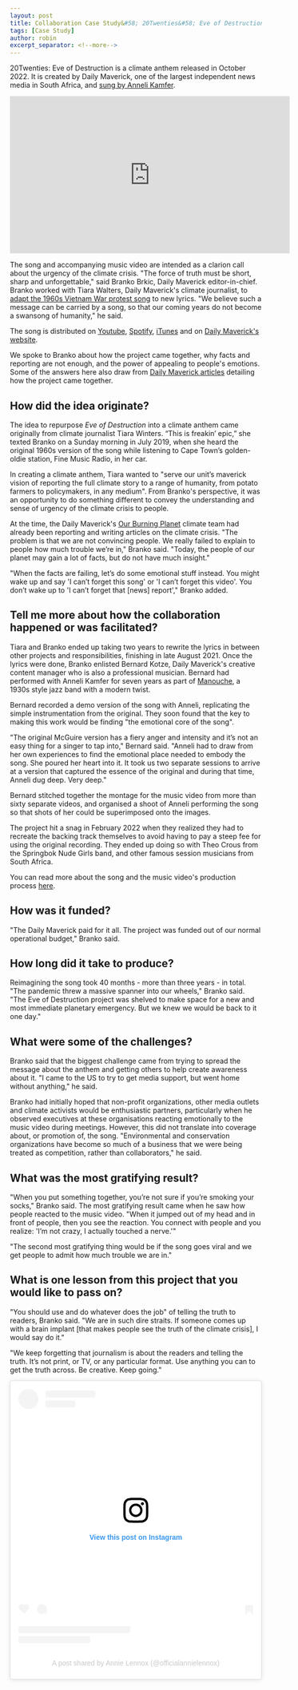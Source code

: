 ```yaml
---
layout: post
title: Collaboration Case Study&#58; 20Twenties&#58; Eve of Destruction
tags: [Case Study]
author: robin
excerpt_separator: <!--more-->
---
```

20Twenties: Eve of Destruction is a climate anthem released in October 2022. It is created by Daily Maverick, one of the largest independent news media in South Africa, and [sung by Anneli Kamfer](https://www.dailymaverick.co.za/article/2022-10-03-anneli-kamfer-eve-of-destruction/). 

<div class="videowrapper"><iframe width="560" height="315" src="https://www.youtube.com/embed/REeWvTRUpMk" title="YouTube video player" frameborder="0" allow="accelerometer; autoplay; clipboard-write; encrypted-media; gyroscope; picture-in-picture" allowfullscreen></iframe></div>

<!--more-->

The song and accompanying music video are intended as a clarion call about the urgency of the climate crisis. "The force of truth must be short, sharp and unforgettable," said Branko Brkic, Daily Maverick editor-in-chief. Branko worked with Tiara Walters, Daily Maverick's climate journalist, to [adapt the 1960s Vietnam War protest song](https://www.dailymaverick.co.za/article/2022-10-04-20twenties-eve-of-destruction-how-it-came-into-being/) to new lyrics. "We believe such a message can be carried by a song, so that our coming years do not become a swansong of humanity," he said.

The song is distributed on [Youtube](https://www.youtube.com/watch?v=REeWvTRUpMk&feature=emb_imp_woyt), [Spotify](https://open.spotify.com/track/54ZeWneTPwMNtzeeXRENvG?si=84fcbd988fdf41a7), [iTunes](https://music.apple.com/gb/album/20twenties-eve-of-destruction-feat-anneli-kamfer/1649166446?i=1649166455) and on [Daily Maverick's website](https://www.dailymaverick.co.za/eve-of-destruction/).

We spoke to Branko about how the project came together, why facts and reporting are not enough, and the power of appealing to people's emotions. Some of the answers here also draw from [Daily Maverick articles]((https://www.dailymaverick.co.za/eve-of-destruction/)) detailing how the project came together. 

 
## How did the idea originate?

The idea to repurpose _Eve of Destruction_ into a climate anthem came originally from climate journalist Tiara Winters. “This is freakin’ epic,” she texted Branko on a Sunday morning in July 2019, when she heard the original 1960s version of the song while listening to Cape Town’s golden-oldie station, Fine Music Radio, in her car.

In creating a climate anthem, Tiara wanted to "serve our unit’s maverick vision of reporting the full climate story to a range of humanity, from potato farmers to policymakers, in any medium". From Branko's perspective, it was an opportunity to do something different to convey the understanding and sense of urgency of the climate crisis to people.

At the time, the Daily Maverick's [Our Burning Planet](https://www.dailymaverick.co.za/our-burning-planet/?utm_source=top-menu&utm_medium=link) climate team had already been reporting and writing articles on the climate crisis. "The problem is that we are not convincing people. We really failed to explain to people how much trouble we’re in," Branko said. "Today, the people of our planet may gain a lot of facts, but do not have much insight." 

"When the facts are failing, let’s do some emotional stuff instead. You might wake up and say 'I can’t forget this song' or 'I can’t forget this video'. You don’t wake up to 'I can’t forget that [news] report'," Branko added.

## Tell me more about how the collaboration happened or was facilitated?

Tiara and Branko ended up taking two years to rewrite the lyrics in between other projects and responsibilities, finishing in late August 2021. Once the lyrics were done, Branko enlisted Bernard Kotze, Daily Maverick's creative content manager who is also a professional musician. Bernard had performed with Anneli Kamfer for seven years as part of [Manouche](https://www.youtube.com/watch?v=tfyBh2i9KIg), a 1930s style jazz band with a modern twist.

Bernard recorded a demo version of the song with Anneli, replicating the simple instrumentation from the original. They soon found that the key to making this work would be finding "the emotional core of the song".

"The original McGuire version has a fiery anger and intensity and it’s not an easy thing for a singer to tap into," Bernard said. "Anneli had to draw from her own experiences to find the emotional place needed to embody the song. She poured her heart into it. It took us two separate sessions to arrive at a version that captured the essence of the original and during that time, Anneli dug deep. Very deep." 

Bernard stitched together the montage for the music video from more than sixty separate videos, and organised a shoot of Anneli performing the song so that shots of her could be superimposed onto the images.

The project hit a snag in February 2022 when they realized they had to recreate the backing track themselves to avoid having to pay a steep fee for using the original recording. They ended up doing so with Theo Crous from the Springbok Nude Girls band, and other famous session musicians from South Africa.

You can read more about the song and the music video's production process [here](https://www.dailymaverick.co.za/article/2022-10-03-eve-of-destruction-creative-process/). 


## How was it funded?

"The Daily Maverick paid for it all. The project was funded out of our normal operational budget," Branko said. 

## How long did it take to produce?

Reimagining the song took 40 months - more than three years - in total. "The pandemic threw a massive spanner into our wheels," Branko said. "The Eve of Destruction project was shelved to make space for a new and most immediate planetary emergency. But we knew we would be back to it one day."


## What were some of the challenges?

Branko said that the biggest challenge came from trying to spread the message about the anthem and getting others to help create awareness about it. "I came to the US to try to get media support, but went home without anything," he said. 

Branko had initially hoped that non-profit organizations, other media outlets and climate activists would be enthusiastic partners, particularly when he observed executives at these organisations reacting emotionally to the music video during meetings. However, this did not translate into coverage about, or promotion of, the song. "Environmental and conservation organizations have become so much of a business that we were being treated as competition, rather than collaborators," he said.  

## What was the most gratifying result?

"When you put something together, you’re not sure if you’re smoking your socks," Branko said. The most gratifying result came when he saw how people reacted to the music video. "When it jumped out of my head and in front of people, then you see the reaction. You connect with people and you realize: 'I’m not crazy, I actually touched a nerve.'"

"The second most gratifying thing would be if the song goes viral and we get people to admit how much trouble we are in."


## What is one lesson from this project that you would like to pass on?

"You should use and do whatever does the job" of telling the truth to readers, Branko said. "We are in such dire straits. If someone comes up with a brain implant [that makes people see the truth of the climate crisis], I would say do it."

"We keep forgetting that journalism is about the readers and telling the truth. It’s not print, or TV, or any particular format. Use anything you can to get the truth across. Be creative. Keep going."

<blockquote class="instagram-media" data-instgrm-captioned data-instgrm-permalink="https://www.instagram.com/reel/CjXu245Ox_3/?utm_source=ig_embed&amp;utm_campaign=loading" data-instgrm-version="14" style=" background:#FFF; border:0; border-radius:3px; box-shadow:0 0 1px 0 rgba(0,0,0,0.5),0 1px 10px 0 rgba(0,0,0,0.15); margin: 1px; max-width:540px; min-width:326px; padding:0; width:99.375%; width:-webkit-calc(100% - 2px); width:calc(100% - 2px);"><div style="padding:16px;"> <a href="https://www.instagram.com/reel/CjXu245Ox_3/?utm_source=ig_embed&amp;utm_campaign=loading" style=" background:#FFFFFF; line-height:0; padding:0 0; text-align:center; text-decoration:none; width:100%;" target="_blank"> <div style=" display: flex; flex-direction: row; align-items: center;"> <div style="background-color: #F4F4F4; border-radius: 50%; flex-grow: 0; height: 40px; margin-right: 14px; width: 40px;"></div> <div style="display: flex; flex-direction: column; flex-grow: 1; justify-content: center;"> <div style=" background-color: #F4F4F4; border-radius: 4px; flex-grow: 0; height: 14px; margin-bottom: 6px; width: 100px;"></div> <div style=" background-color: #F4F4F4; border-radius: 4px; flex-grow: 0; height: 14px; width: 60px;"></div></div></div><div style="padding: 19% 0;"></div> <div style="display:block; height:50px; margin:0 auto 12px; width:50px;"><svg width="50px" height="50px" viewBox="0 0 60 60" version="1.1" xmlns="https://www.w3.org/2000/svg" xmlns:xlink="https://www.w3.org/1999/xlink"><g stroke="none" stroke-width="1" fill="none" fill-rule="evenodd"><g transform="translate(-511.000000, -20.000000)" fill="#000000"><g><path d="M556.869,30.41 C554.814,30.41 553.148,32.076 553.148,34.131 C553.148,36.186 554.814,37.852 556.869,37.852 C558.924,37.852 560.59,36.186 560.59,34.131 C560.59,32.076 558.924,30.41 556.869,30.41 M541,60.657 C535.114,60.657 530.342,55.887 530.342,50 C530.342,44.114 535.114,39.342 541,39.342 C546.887,39.342 551.658,44.114 551.658,50 C551.658,55.887 546.887,60.657 541,60.657 M541,33.886 C532.1,33.886 524.886,41.1 524.886,50 C524.886,58.899 532.1,66.113 541,66.113 C549.9,66.113 557.115,58.899 557.115,50 C557.115,41.1 549.9,33.886 541,33.886 M565.378,62.101 C565.244,65.022 564.756,66.606 564.346,67.663 C563.803,69.06 563.154,70.057 562.106,71.106 C561.058,72.155 560.06,72.803 558.662,73.347 C557.607,73.757 556.021,74.244 553.102,74.378 C549.944,74.521 548.997,74.552 541,74.552 C533.003,74.552 532.056,74.521 528.898,74.378 C525.979,74.244 524.393,73.757 523.338,73.347 C521.94,72.803 520.942,72.155 519.894,71.106 C518.846,70.057 518.197,69.06 517.654,67.663 C517.244,66.606 516.755,65.022 516.623,62.101 C516.479,58.943 516.448,57.996 516.448,50 C516.448,42.003 516.479,41.056 516.623,37.899 C516.755,34.978 517.244,33.391 517.654,32.338 C518.197,30.938 518.846,29.942 519.894,28.894 C520.942,27.846 521.94,27.196 523.338,26.654 C524.393,26.244 525.979,25.756 528.898,25.623 C532.057,25.479 533.004,25.448 541,25.448 C548.997,25.448 549.943,25.479 553.102,25.623 C556.021,25.756 557.607,26.244 558.662,26.654 C560.06,27.196 561.058,27.846 562.106,28.894 C563.154,29.942 563.803,30.938 564.346,32.338 C564.756,33.391 565.244,34.978 565.378,37.899 C565.522,41.056 565.552,42.003 565.552,50 C565.552,57.996 565.522,58.943 565.378,62.101 M570.82,37.631 C570.674,34.438 570.167,32.258 569.425,30.349 C568.659,28.377 567.633,26.702 565.965,25.035 C564.297,23.368 562.623,22.342 560.652,21.575 C558.743,20.834 556.562,20.326 553.369,20.18 C550.169,20.033 549.148,20 541,20 C532.853,20 531.831,20.033 528.631,20.18 C525.438,20.326 523.257,20.834 521.349,21.575 C519.376,22.342 517.703,23.368 516.035,25.035 C514.368,26.702 513.342,28.377 512.574,30.349 C511.834,32.258 511.326,34.438 511.181,37.631 C511.035,40.831 511,41.851 511,50 C511,58.147 511.035,59.17 511.181,62.369 C511.326,65.562 511.834,67.743 512.574,69.651 C513.342,71.625 514.368,73.296 516.035,74.965 C517.703,76.634 519.376,77.658 521.349,78.425 C523.257,79.167 525.438,79.673 528.631,79.82 C531.831,79.965 532.853,80.001 541,80.001 C549.148,80.001 550.169,79.965 553.369,79.82 C556.562,79.673 558.743,79.167 560.652,78.425 C562.623,77.658 564.297,76.634 565.965,74.965 C567.633,73.296 568.659,71.625 569.425,69.651 C570.167,67.743 570.674,65.562 570.82,62.369 C570.966,59.17 571,58.147 571,50 C571,41.851 570.966,40.831 570.82,37.631"></path></g></g></g></svg></div><div style="padding-top: 8px;"> <div style=" color:#3897f0; font-family:Arial,sans-serif; font-size:14px; font-style:normal; font-weight:550; line-height:18px;">View this post on Instagram</div></div><div style="padding: 12.5% 0;"></div> <div style="display: flex; flex-direction: row; margin-bottom: 14px; align-items: center;"><div> <div style="background-color: #F4F4F4; border-radius: 50%; height: 12.5px; width: 12.5px; transform: translateX(0px) translateY(7px);"></div> <div style="background-color: #F4F4F4; height: 12.5px; transform: rotate(-45deg) translateX(3px) translateY(1px); width: 12.5px; flex-grow: 0; margin-right: 14px; margin-left: 2px;"></div> <div style="background-color: #F4F4F4; border-radius: 50%; height: 12.5px; width: 12.5px; transform: translateX(9px) translateY(-18px);"></div></div><div style="margin-left: 8px;"> <div style=" background-color: #F4F4F4; border-radius: 50%; flex-grow: 0; height: 20px; width: 20px;"></div> <div style=" width: 0; height: 0; border-top: 2px solid transparent; border-left: 6px solid #f4f4f4; border-bottom: 2px solid transparent; transform: translateX(16px) translateY(-4px) rotate(30deg)"></div></div><div style="margin-left: auto;"> <div style=" width: 0px; border-top: 8px solid #F4F4F4; border-right: 8px solid transparent; transform: translateY(16px);"></div> <div style=" background-color: #F4F4F4; flex-grow: 0; height: 12px; width: 16px; transform: translateY(-4px);"></div> <div style=" width: 0; height: 0; border-top: 8px solid #F4F4F4; border-left: 8px solid transparent; transform: translateY(-4px) translateX(8px);"></div></div></div> <div style="display: flex; flex-direction: column; flex-grow: 1; justify-content: center; margin-bottom: 24px;"> <div style=" background-color: #F4F4F4; border-radius: 4px; flex-grow: 0; height: 14px; margin-bottom: 6px; width: 224px;"></div> <div style=" background-color: #F4F4F4; border-radius: 4px; flex-grow: 0; height: 14px; width: 144px;"></div></div></a><p style=" color:#c9c8cd; font-family:Arial,sans-serif; font-size:14px; line-height:17px; margin-bottom:0; margin-top:8px; overflow:hidden; padding:8px 0 7px; text-align:center; text-overflow:ellipsis; white-space:nowrap;"><a href="https://www.instagram.com/reel/CjXu245Ox_3/?utm_source=ig_embed&amp;utm_campaign=loading" style=" color:#c9c8cd; font-family:Arial,sans-serif; font-size:14px; font-style:normal; font-weight:normal; line-height:17px; text-decoration:none;" target="_blank">A post shared by Annie Lennox (@officialannielennox)</a></p></div></blockquote> <script async src="//www.instagram.com/embed.js"></script>





